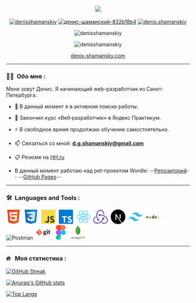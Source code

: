 <p align="center"><img src="https://media.giphy.com/media/QTfX9Ejfra3ZmNxh6B/giphy.gif" width="150"/></p>
<p align="center">
<a href="https://codepen.io/denisshamanskiy" target="blank"><img align="center" src="https://raw.githubusercontent.com/rahuldkjain/github-profile-readme-generator/master/src/images/icons/Social/codepen.svg" alt="denisshamanskiy" height="30" width="40" /></a>
<a href="https://linkedin.com/in/денис-шаманский-832b18b4" target="blank"><img align="center" src="https://raw.githubusercontent.com/rahuldkjain/github-profile-readme-generator/master/src/images/icons/Social/linked-in-alt.svg" alt="денис-шаманский-832b18b4" height="30" width="40" /></a>
<a href="https://fb.com/denis.shamanskiy" target="blank"><img align="center" src="https://raw.githubusercontent.com/rahuldkjain/github-profile-readme-generator/master/src/images/icons/Social/facebook.svg" alt="denis.shamanskiy" height="30" width="40" /></a>
</p>
<p align="center"> <img src="https://komarev.com/ghpvc/?username=denisshamanskiy&label=Profile%20views&color=0e75b6&style=plastic" alt="denisshamanskiy" /> </p>

<p align="center"> <img src="https://www.codewars.com/users/DenisShamanskiy/badges/small?theme=light" alt="denisshamanskiy" />

<p align="center"> <a href="https://www.denis-shamansky.com" target="blank" />denis-shamansky.com</a></p>

---

### :man_technologist: &nbsp;Обо мне :

Меня зовут Денис. Я начинающий web-разработчик из Санкт-Петербурга.

- 🔭 В данный момент я в активном поиске работы.
- 🌱 Закончил курс «Веб‑разработчик» в Яндекс Практикум.
- ⚡ В свободное время продолжаю обучение самостоятельно. 
- 📫 Связаться со мной: **d.g.shamanskiy@gmail.com**
- 📋 Резюме на [HH.ru](https://spb.hh.ru/resume/9cbe997dff0b2d090f0039ed1f4c646e42716e)

- В данный момент работаю над pet-проектом Wordle: --[Репозиторий](https://github.com/DenisShamanskiy/react-demo-wordle)-- --[GitHub Pages](https://denisshamanskiy.github.io/react-demo-wordle/)--

---

### 🛠 &nbsp;Languages and Tools :

<p>
<img src="https://github.com/devicons/devicon/blob/master/icons/html5/html5-original.svg" title="HTML5" alt="HTML" width="40" height="40"/>&nbsp;
<img src="https://github.com/devicons/devicon/blob/master/icons/css3/css3-original.svg"  title="CSS3" alt="CSS" width="40" height="40"/>&nbsp;
<img src="https://github.com/devicons/devicon/blob/master/icons/javascript/javascript-original.svg" title="JavaScript" alt="JavaScript" width="40" height="40"/>&nbsp;
<img src="https://github.com/devicons/devicon/blob/master/icons/typescript/typescript-original.svg" title="TypeScript" alt="TavaScript" width="40" height="40"/>&nbsp;
<img src="https://github.com/devicons/devicon/blob/master/icons/react/react-original.svg" title="React" alt="React" width="40" height="40"/>&nbsp;
<img src="https://github.com/devicons/devicon/blob/master/icons/redux/redux-original.svg" title="Redux" alt="Redux" width="40" height="40"/>&nbsp;
<img src="https://github.com/devicons/devicon/blob/master/icons/nextjs/nextjs-original.svg" title="Next.js" alt="Next.js" width="40" height="40"/>&nbsp;
<img src="https://github.com/devicons/devicon/blob/master/icons/tailwindcss/tailwindcss-plain.svg" title="Tailwind CSS" alt="TailwindCSS" width="40" height="40"/>&nbsp;
<img src="https://github.com/devicons/devicon/blob/master/icons/nodejs/nodejs-original-wordmark.svg" title="NodeJS" alt="NodeJS" width="40" height="40"/>&nbsp;
<img src="https://www.vectorlogo.zone/logos/getpostman/getpostman-icon.svg" title="Postman" alt="Postman" width="40" height="40"/>&nbsp;
<img src="https://github.com/devicons/devicon/blob/master/icons/git/git-original-wordmark.svg" title="Git" alt="Git" width="40" height="40"/>&nbsp;
<img src="https://github.com/devicons/devicon/blob/master/icons/figma/figma-original.svg" title="Figma" alt="Figma" width="40" height="40"/>&nbsp;
<img src="https://github.com/devicons/devicon/blob/master/icons/mongodb/mongodb-original-wordmark.svg" title="MongoDB" alt=MongoDB" width="40" height="40"/>&nbsp;
</p>

---

### 🔥 &nbsp; Моя статистика :

[![GitHub Streak](https://github-readme-streak-stats.herokuapp.com/?user=DenisShamanskiy)](https://git.io/streak-stats)

[![Anurag's GitHub stats](https://github-readme-stats.vercel.app/api?username=DenisShamanskiy)](https://github.com/DenisShamanskiy/github-readme-stats)

[![Top Langs](https://github-readme-stats.vercel.app/api/top-langs/?username=DenisShamanskiy)](https://github.com/DenisShamanskiy/github-readme-stats)
